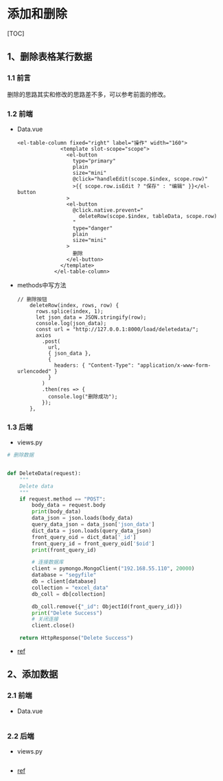 # 添加和删除

[TOC]

## 1、删除表格某行数据

### 1.1 前言

删除的思路其实和修改的思路差不多，可以参考前面的修改。

### 1.2 前端

- Data.vue

  ```vue
  <el-table-column fixed="right" label="操作" width="160">
                <template slot-scope="scope">
                  <el-button
                    type="primary"
                    plain
                    size="mini"
                    @click="handleEdit(scope.$index, scope.row)"
                    >{{ scope.row.isEdit ? "保存" : "编辑" }}</el-button
                  >
                  <el-button
                    @click.native.prevent="
                      deleteRow(scope.$index, tableData, scope.row)
                    "
                    type="danger"
                    plain
                    size="mini"
                  >
                    删除
                  </el-button>
                </template>
              </el-table-column>
  ```

- methods中写方法
  ```vue
  // 删除按钮
      deleteRow(index, rows, row) {
        rows.splice(index, 1);
        let json_data = JSON.stringify(row);
        console.log(json_data);
        const url = "http://127.0.0.1:8000/load/deletedata/";
        axios
          .post(
            url,
            { json_data },
            {
              headers: { "Content-Type": "application/x-www-form-urlencoded" }
            }
          )
          .then(res => {
            console.log("删除成功");
          });
      },
  ```

  

### 1.3 后端

- views.py

```python
# 删除数据


def DeleteData(request):
    """
    Delete data
    """
    if request.method == "POST":
        body_data = request.body
        print(body_data)
        data_json = json.loads(body_data)
        query_data_json = data_json['json_data']
        dict_data = json.loads(query_data_json)
        front_query_oid = dict_data['_id']
        front_query_id = front_query_oid['$oid']
        print(front_query_id)

        # 连接数据库
        client = pymongo.MongoClient("192.168.55.110", 20000)
        database = "segyfile"
        db = client[database]
        collection = "excel_data"
        db_coll = db[collection]

        db_coll.remove({"_id": ObjectId(front_query_id)})
        print("Delete Success")
        # 关闭连接
        client.close()

    return HttpResponse("Delete Success")

```



- [ref](http://mazhaoyang.cn/index.php/Home/ArticleList/ArticleArticle/aid/187/sid/53.html)



## 2、添加数据

### 2.1 前端

- Data.vue

  ```
  
  ```

  

### 2.2 后端

- views.py

  ```
  
  ```

  

- [ref](https://blog.csdn.net/weixin_42614080/article/details/104216967)